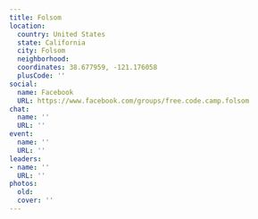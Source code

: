 ```yaml
---
title: Folsom
location:
  country: United States
  state: California
  city: Folsom
  neighborhood: 
  coordinates: 38.677959, -121.176058
  plusCode: ''
social:
  name: Facebook
  URL: https://www.facebook.com/groups/free.code.camp.folsom
chat:
  name: ''
  URL: ''
event:
  name: ''
  URL: ''
leaders:
- name: ''
  URL: ''
photos:
  old: 
  cover: ''
---
```

